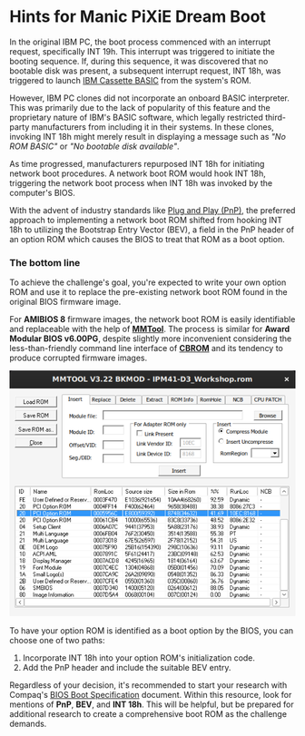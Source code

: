 # Hints for Manic PiXiE Dream Boot

In the original IBM PC, the boot process commenced with an interrupt request,
specifically INT 19h. This interrupt was triggered to initiate the booting
sequence. If, during this sequence, it was discovered that no bootable disk was
present, a subsequent interrupt request, INT 18h, was triggered to launch
[IBM Cassette BASIC] from the system's ROM.

However, IBM PC clones did not incorporate an onboard BASIC interpreter. This
was primarily due to the lack of popularity of this feature and the proprietary
nature of IBM's BASIC software, which legally restricted third-party
manufacturers from including it in their systems. In these clones, invoking INT
18h might merely result in displaying a message such as _"No ROM BASIC"_ or
_"No bootable disk available"_.

As time progressed, manufacturers repurposed INT 18h for initiating network
boot procedures. A network boot ROM would hook INT 18h, triggering the network
boot process when INT 18h was invoked by the computer's BIOS.

With the advent of industry standards like [Plug and Play (PnP)], the preferred
approach to implementing a network boot ROM shifted from hooking INT 18h to
utilizing the Bootstrap Entry Vector (BEV), a field in the PnP header of an
option ROM which causes the BIOS to treat that ROM as a boot option.

### The bottom line

To achieve the challenge's goal, you're expected to write your own option ROM
and use it to replace the pre-existing network boot ROM found in the original
BIOS firmware image.

For **AMIBIOS 8** firmware images, the network boot ROM is easily identifiable
and replaceable with the help of **[MMTool]**. The process is similar for
**Award Modular BIOS v6.00PG**, despite slightly more inconvenient considering
the less-than-friendly command line interface of **[CBROM]** and its tendency to
produce corrupted firmware images.

![MMTool]

To have your option ROM is identified as a boot option by the BIOS, you can
choose one of two paths:

1. Incorporate INT 18h into your option ROM's initialization code.
2. Add the PnP header and include the suitable BEV entry.

Regardless of your decision, it's recommended to start your research with
Compaq's [BIOS Boot Specification] document. Within this resource, look for
mentions of **PnP**, **BEV**, and **INT 18h**. This will be helpful, but be
prepared for additional research to create a comprehensive boot ROM as the
challenge demands.

<!-- External links -->
[BIOS Boot Specification]: https://www.scs.stanford.edu/nyu/04fa/lab/specsbbs101.pdf
[IBM Cassette Basic]: https://en.wikipedia.org/wiki/IBM_BASIC
[Plug and Play (PnP)]: https://en.wikipedia.org/wiki/Legacy_Plug_and_Play

<!-- Included assets -->
[MMTool]: MMTool_Network_Boot_ROM.png
[CBROM]: CBROM_Network_Boot_ROM.png
